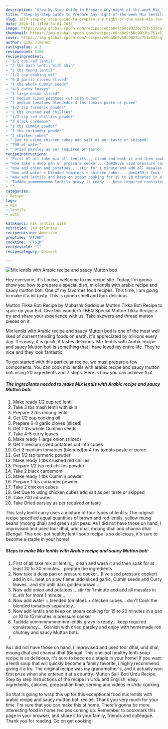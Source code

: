```yaml
---
description: "Step-by-Step Guide to Prepare Any-night-of-the-week Mix lentils with Arabic recipe and saucy Mutton boti"
title: "Step-by-Step Guide to Prepare Any-night-of-the-week Mix lentils with Arabic recipe and saucy Mutton boti"
slug: 1624-step-by-step-guide-to-prepare-any-night-of-the-week-mix-lentils-with-arabic-recipe-and-saucy-mutton-boti
date: 2020-11-11T00:34:01.767Z
image: https://img-global.cpcdn.com/recipes/e0ca0e9c58c9923b/751x532cq70/mix-lentils-with-arabic-recipe-and-saucy-mutton-boti-recipe-main-photo.jpg
thumbnail: https://img-global.cpcdn.com/recipes/e0ca0e9c58c9923b/751x532cq70/mix-lentils-with-arabic-recipe-and-saucy-mutton-boti-recipe-main-photo.jpg
cover: https://img-global.cpcdn.com/recipes/e0ca0e9c58c9923b/751x532cq70/mix-lentils-with-arabic-recipe-and-saucy-mutton-boti-recipe-main-photo.jpg
author: Lida Jimenez
ratingvalue: 4.3
reviewcount: 6209
recipeingredient:
- "1/2 cup red lentil"
- "3 tbs mash lentil with skin"
- "2 tbs moong lentil"
- "1/2 cup cooking oil"
- "6-8 garlic cloves sliced"
- "1 tbs whole Cummin seeds"
- "4-5 curry leaves"
- "1 large onion sliced"
- "1 medium sized potatoes cut into cubes"
- "2 medium tomatoes blendedor 4 tbs tomato paste or puree"
- "1/2 tsp turmeric powder"
- "1 tbs crushed red chillies"
- "1/2 tsp red chillies powder"
- "2 black cardemom"
- "1 tbs Cummin powder"
- "1 tbs coriander powder"
- "2 chicken cubes"
- " Due to using chicken cubes add salt as per taste or skipped"
- "700 ml water"
- " Dried parsley as per required or taste"
recipeinstructions:
- "First of all take mix all lentils,,, clean and wash it and then soak for at least 20 to 30 minutes... prepare the ingredients"
- "Now take a deep pan or pressure cooker...(I&#39;ve used pressure cooker) add in oil...heat on slow flame..add sliced garlic, Cumin seeds and Curry leaves...and stir until dark golden brown..."
- "Now add onion and potatoes....stir for 1 minute and add all masalas in it..stir for more 1 minute..."
- "Now add water + blended tomatoes + chicken cubes... don&#39;t Cook the blended tomatoes separately..."
- "Now add lentils and keep on steam cooking for 15 to 20 minutes in a pan or 10 to 15 minutes in pressure cooker"
- "Taddda yummmmmmmmm lentils gravy is ready... keep required consistency.... Garnish with dried parsley and enjoy with homemade roti chutney and saucy Mutton boti..."
- ""
categories:
- Recipe
tags:
- mix
- lentils
- with

katakunci: mix lentils with 
nutrition: 240 calories
recipecuisine: American
preptime: "PT26M"
cooktime: "PT51M"
recipeyield: "1"
recipecategory: Dessert

---
```



![Mix lentils with Arabic recipe and saucy Mutton boti](https://img-global.cpcdn.com/recipes/e0ca0e9c58c9923b/751x532cq70/mix-lentils-with-arabic-recipe-and-saucy-mutton-boti-recipe-main-photo.jpg)

Hey everyone, it's Louise, welcome to my recipe site. Today, I'm gonna show you how to prepare a special dish, mix lentils with arabic recipe and saucy mutton boti. One of my favorites food recipes. This time, I am going to make it a bit tasty. This is gonna smell and look delicious.

Mutton Tikka Boti Recipe by Mubashir Saddique Mutton Tikka Boti Recipe to spice up your Eid. Give this wonderful BBQ Special Mutton Tikka Recipe a try and share your experience with us. Take skewers and thread mutton pieces on it.

Mix lentils with Arabic recipe and saucy Mutton boti is one of the most well liked of current trending foods on earth. It's appreciated by millions every day. It is easy, it is quick, it tastes delicious. Mix lentils with Arabic recipe and saucy Mutton boti is something that I have loved my entire life. They're nice and they look fantastic.


To get started with this particular recipe, we must prepare a few components. You can cook mix lentils with arabic recipe and saucy mutton boti using 20 ingredients and 7 steps. Here is how you can achieve that.

<!--inarticleads1-->

##### The ingredients needed to make Mix lentils with Arabic recipe and saucy Mutton boti:

1. Make ready 1/2 cup red lentil
1. Take 3 tbs mash lentil with skin
1. Prepare 2 tbs moong lentil
1. Get 1/2 cup cooking oil
1. Prepare 6-8 garlic cloves (sliced)
1. Get 1 tbs whole Cummin seeds
1. Take 4-5 curry leaves
1. Make ready 1 large onion (sliced)
1. Get 1 medium sized potatoes cut into cubes
1. Get 2 medium tomatoes (blended)or 4 tbs tomato paste or puree
1. Get 1/2 tsp turmeric powder
1. Make ready 1 tbs crushed red chillies
1. Prepare 1/2 tsp red chillies powder
1. Take 2 black cardemom
1. Make ready 1 tbs Cummin powder
1. Prepare 1 tbs coriander powder.
1. Take 2 chicken cubes
1. Get  Due to using chicken cubes add salt as per taste or skipped
1. Take 700 ml water
1. Take  Dried parsley as per required or taste


This tasty lentil curry uses a mixture of four types of lentils. The original recipe specified equal quantities of brown and red lentils, yellow mung beans (moong dhal) and green split peas. As I did not have those on hand, I improvised and used toor dhal, urid dhal, moong dhal and channa dhal (Bengal. This one-pot healthy lentil soup recipe is so delicious, it&#39;s sure to become a staple in your home! 

<!--inarticleads2-->

##### Steps to make Mix lentils with Arabic recipe and saucy Mutton boti:

1. First of all take mix all lentils,,, clean and wash it and then soak for at least 20 to 30 minutes... prepare the ingredients
1. Now take a deep pan or pressure cooker...(I&#39;ve used pressure cooker) add in oil...heat on slow flame..add sliced garlic, Cumin seeds and Curry leaves...and stir until dark golden brown...
1. Now add onion and potatoes....stir for 1 minute and add all masalas in it..stir for more 1 minute...
1. Now add water + blended tomatoes + chicken cubes... don&#39;t Cook the blended tomatoes separately...
1. Now add lentils and keep on steam cooking for 15 to 20 minutes in a pan or 10 to 15 minutes in pressure cooker
1. Taddda yummmmmmmmm lentils gravy is ready... keep required consistency.... Garnish with dried parsley and enjoy with homemade roti chutney and saucy Mutton boti...
1. 


As I did not have those on hand, I improvised and used toor dhal, urid dhal, moong dhal and channa dhal (Bengal. This one-pot healthy lentil soup recipe is so delicious, it&#39;s sure to become a staple in your home! If you want a lentil soup that will quickly become a family favorite, I highly recommend giving it a try. The original recipe was my grandmother&#39;s, and it actually won first prize when she entered it at a country. Mutton Salli Boti Urdu Recipe, Step by step instructions of the recipe in Urdu and English, easy ingredients, calories, preparation time, serving and videos in Urdu cooking. 

So that is going to wrap this up for this exceptional food mix lentils with arabic recipe and saucy mutton boti recipe. Thank you very much for your time. I'm sure that you can make this at home. There's gonna be more interesting food in home recipes coming up. Remember to bookmark this page in your browser, and share it to your family, friends and colleague. Thank you for reading. Go on get cooking!
